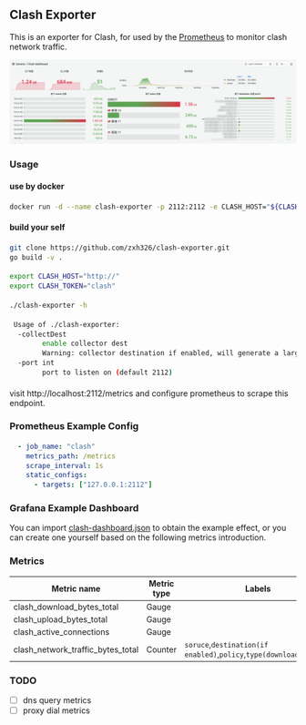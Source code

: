 ## Clash Exporter

This is an exporter for Clash, for used by the [Prometheus](https://prometheus.io/) to monitor clash network traffic.

![](./images/grafana.png)

### Usage

#### use by docker
```sh
docker run -d --name clash-exporter -p 2112:2112 -e CLASH_HOST="${CLASH_HOST}" -e CLASH_TOKEN="$CLASH_TOKEN" zzde/clash-exporter:latest 
```

#### build your self
```sh
git clone https://github.com/zxh326/clash-exporter.git
go build -v .

export CLASH_HOST="http://"
export CLASH_TOKEN="clash"

./clash-exporter -h                                                                                                                                                                                                  (base)
 
 Usage of ./clash-exporter:
  -collectDest
        enable collector dest
        Warning: collector destination if enabled, will generate a large number of metrics, which may put a lot of pressure on Prometheus.
  -port int
        port to listen on (default 2112)
```

####

visit http://localhost:2112/metrics and configure prometheus to scrape this endpoint.


### Prometheus Example Config
```yaml
  - job_name: "clash"
    metrics_path: /metrics
    scrape_interval: 1s
    static_configs:
      - targets: ["127.0.0.1:2112"]
```

### Grafana Example Dashboard

You can import [clash-dashboard.json](./grafana/dashboard.json) to obtain the example effect, or you can create one yourself based on the following metrics introduction.


### Metrics
| Metric name                       | Metric type | Labels                                                              |
|-----------------------------------|-------------|---------------------------------------------------------------------|
| clash_download_bytes_total        | Gauge       |                                                                     |
| clash_upload_bytes_total          | Gauge       |                                                                     |
| clash_active_connections          | Gauge       |                                                                     |
| clash_network_traffic_bytes_total | Counter     | `soruce`,`destination(if enabled)`,`policy`,`type(download,upload)` |


### TODO
- [ ] dns query metrics
- [ ] proxy dial metrics
